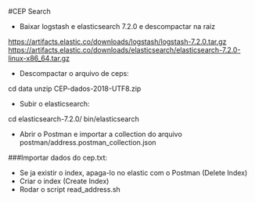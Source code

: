#CEP Search

- Baixar logstash e elasticsearch 7.2.0 e descompactar na raiz

https://artifacts.elastic.co/downloads/logstash/logstash-7.2.0.tar.gz
https://artifacts.elastic.co/downloads/elasticsearch/elasticsearch-7.2.0-linux-x86_64.tar.gz

- Descompactar o arquivo de ceps:

cd data
unzip CEP-dados-2018-UTF8.zip

- Subir o elasticsearch:

cd elasticsearch-7.2.0/
bin/elasticsearch

- Abrir o Postman e importar a collection do arquivo postman/address.postman_collection.json

###Importar dados do cep.txt: 

- Se ja existir o index, apaga-lo no elastic com o Postman (Delete Index)
- Criar o index (Create Index)
- Rodar o script read_address.sh
